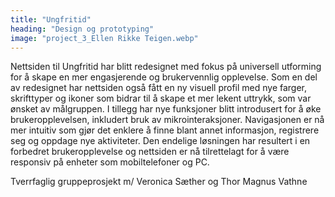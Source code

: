 ```yaml
---
title: "Ungfritid"
heading: "Design og prototyping"
image: "project_3_Ellen Rikke Teigen.webp"
---
```


Nettsiden til Ungfritid har blitt redesignet med fokus på universell utforming for å skape en mer engasjerende og brukervennlig opplevelse. Som en del av redesignet har nettsiden også fått en ny visuell profil med nye farger, skrifttyper og ikoner som bidrar til å skape et mer lekent uttrykk, som var ønsket av målgruppen. I tillegg har nye funksjoner blitt introdusert for å øke brukeropplevelsen, inkludert bruk av mikrointeraksjoner. Navigasjonen er nå mer intuitiv som gjør det enklere å finne blant annet informasjon, registrere seg og oppdage nye aktiviteter. Den endelige løsningen har resultert i en forbedret brukeropplevelse og nettsiden er nå tilrettelagt for å være responsiv på enheter som mobiltelefoner og PC.

Tverrfaglig gruppeprosjekt 
m/ Veronica Sæther og 
Thor Magnus Vathne
